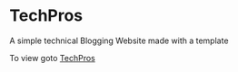 # TechPros
A simple technical Blogging Website made with a template

To view goto [TechPros](https://anksindustries.github.io/TechPros/)
